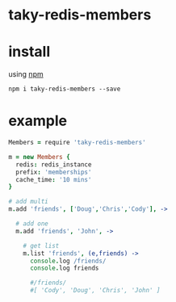 # taky-redis-members

# install

using [npm](https://npmjs.org)

```
npm i taky-redis-members --save
```

# example

``` coffeescript
Members = require 'taky-redis-members'

m = new Members {
  redis: redis_instance
  prefix: 'memberships'
  cache_time: '10 mins'
}

# add multi
m.add 'friends', ['Doug','Chris','Cody'], ->

  # add one
  m.add 'friends', 'John', ->

    # get list
    m.list 'friends', (e,friends) ->
      console.log /friends/
      console.log friends

      #/friends/
      #[ 'Cody', 'Doug', 'Chris', 'John' ]
```



